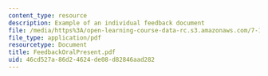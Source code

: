 ```yaml
---
content_type: resource
description: Example of an individual feedback document
file: /media/https%3A/open-learning-course-data-rc.s3.amazonaws.com/7-13-experimental-microbial-genetics-fall-2003/46cd527a86d24624de08d82846aad282_FeedbackOralPresent.pdf
file_type: application/pdf
resourcetype: Document
title: FeedbackOralPresent.pdf
uid: 46cd527a-86d2-4624-de08-d82846aad282
---
```

